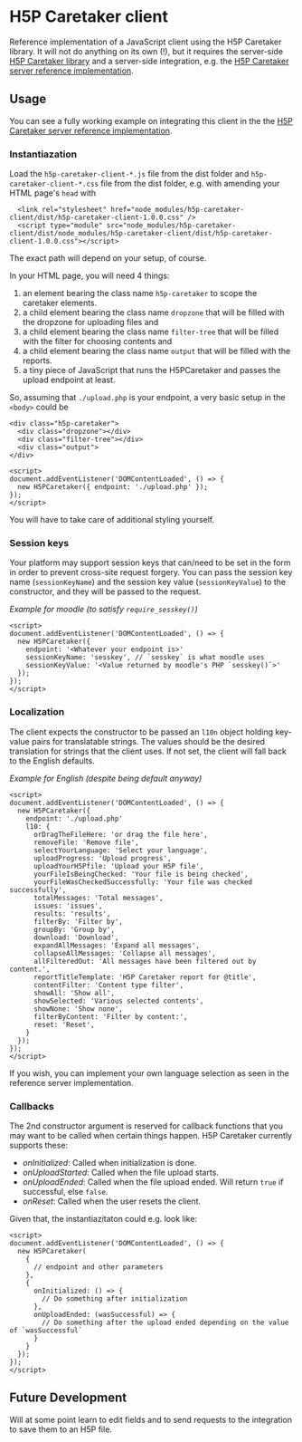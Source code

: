 # H5P Caretaker client
Reference implementation of a JavaScript client using the H5P Caretaker library. It will not do anything on its own (!), but it requires the server-side [H5P Caretaker library](https://github.com/ndlano/h5p-caretaker) and a server-side integration, e.g. the [H5P Caretaker server reference implementation](https://github.com/ndlano/h5p-caretaker-server).

## Usage
You can see a fully working example on integrating this client in the the [H5P Caretaker server reference implementation](https://github.com/ndlano/h5p-caretaker-server).

### Instantiazation
Load the `h5p-caretaker-client-*.js` file from the dist folder and `h5p-caretaker-client-*.css` file from the dist folder, e.g. with amending your HTML page's `head` with

```
  <link rel="stylesheet" href="node_modules/h5p-caretaker-client/dist/h5p-caretaker-client-1.0.0.css" />
  <script type="module" src="node_modules/h5p-caretaker-client/dist/node_modules/h5p-caretaker-client/dist/h5p-caretaker-client-1.0.0.css"></script>
```
The exact path will depend on your setup, of course.

In your HTML page, you will need 4 things:
1. an element bearing the class name `h5p-caretaker` to scope the caretaker elements.
2. a child element bearing the class name `dropzone` that will be filled with the dropzone for uploading files and
3. a child element bearing the class name `filter-tree` that will be filled with the filter for choosing contents and
4. a child element bearing the class name `output` that will be filled with the reports.
5. a tiny piece of JavaScript that runs the H5PCaretaker and passes the upload endpoint at least.

So, assuming that `./upload.php` is your endpoint, a very basic setup in the `<body>` could be

```
<div class="h5p-caretaker">
  <div class="dropzone"></div>
  <div class="filter-tree"></div>
  <div class="output">
</div>

<script>
document.addEventListener('DOMContentLoaded', () => {
  new H5PCaretaker({ endpoint: './upload.php' });
});
</script>
```
You will have to take care of additional styling yourself.

### Session keys
Your platform may support session keys that can/need to be set in the form in order to prevent
cross-site request forgery. You can pass the session key name (`sessionKeyName`) and the session key value (`sessionKeyValue`) to the
constructor, and they will be passed to the request.

_Example for moodle (to satisfy `require_sesskey()`)_
```
<script>
document.addEventListener('DOMContentLoaded', () => {
  new H5PCaretaker({
    endpoint: '<Whatever your endpoint is>'
    sessionKeyName: 'sesskey', // `sesskey` is what moodle uses
    sessionKeyValue: '<Value returned by moodle's PHP `sesskey()`>'
  });
});
</script>
```

### Localization
The client expects the constructor to be passed an `l10n` object holding key-value pairs for translatable strings. The values should be the desired translation for strings that the client uses. If not set, the client will fall back to the English defaults.

_Example for English (despite being default anyway)_
```
<script>
document.addEventListener('DOMContentLoaded', () => {
  new H5PCaretaker({
    endpoint: './upload.php'
    l10: {
      orDragTheFileHere: 'or drag the file here',
      removeFile: 'Remove file',
      selectYourLanguage: 'Select your language',
      uploadProgress: 'Upload progress',
      uploadYourH5Pfile: 'Upload your H5P file',
      yourFileIsBeingChecked: 'Your file is being checked',
      yourFileWasCheckedSuccessfully: 'Your file was checked successfully',
      totalMessages: 'Total messages',
      issues: 'issues',
      results: 'results',
      filterBy: 'Filter by',
      groupBy: 'Group by',
      download: 'Download',
      expandAllMessages: 'Expand all messages',
      collapseAllMessages: 'Collapse all messages',
      allFilteredOut: 'All messages have been filtered out by content.',
      reportTitleTemplate: 'H5P Caretaker report for @title',
      contentFilter: 'Content type filter',
      showAll: 'Show all',
      showSelected: 'Various selected contents',
      showNone: 'Show none',
      filterByContent: 'Filter by content:',
      reset: 'Reset',
    }
  });
});
</script>
```

If you wish, you can implement your own language selection as seen in the reference server implementation.

### Callbacks
The 2nd constructor argument is reserved for callback functions that you may want to be called when certain things happen. H5P Caretaker currently supports these:
- _onInitialized_: Called when initialization is done.
- _onUploadStarted_: Called when the file upload starts.
- _onUploadEnded_: Called when the file upload ended. Will return `true` if successful, else `false`.
- _onReset_: Called when the user resets the client.

Given that, the instantiazitaton could e.g. look like:
```
<script>
document.addEventListener('DOMContentLoaded', () => {
  new H5PCaretaker(
    {
      // endpoint and other parameters
    },
    {
      onInitialized: () => {
        // Do something after initialization
      },
      onUploadEnded: (wasSuccessful) => {
        // Do something after the upload ended depending on the value of `wasSuccessful`
      }
    }
  });
});
</script>
```

## Future Development
Will at some point learn to edit fields and to send requests to the integration to save them to an H5P file.

